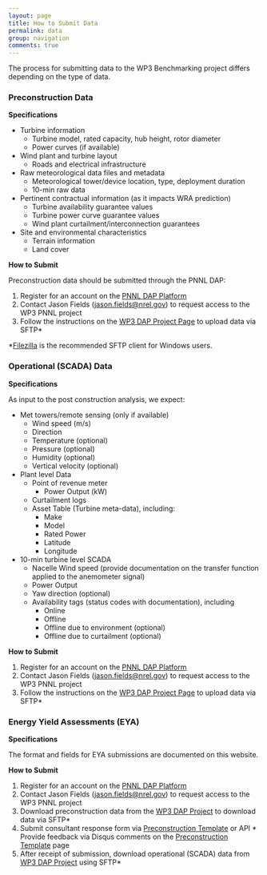 ```yaml
---
layout: page
title: How to Submit Data
permalink: data
group: navigation
comments: true
---
```


The process for submitting data to the WP3 Benchmarking project differs depending on the type of data.

### Preconstruction Data

**Specifications**

  * Turbine information
    * Turbine model, rated capacity, hub height, rotor diameter
    * Power curves (if available)
  * Wind plant and turbine layout
    * Roads and electrical infrastructure
  * Raw meteorological data files and metadata
    * Meteorological tower/device location, type, deployment duration
    * 10-min raw data
  * Pertinent contractual information (as it impacts WRA prediction)
    * Turbine availability guarantee values
    * Turbine power curve guarantee values
    * Wind plant curtailment/interconnection guarantees
  * Site and environmental characteristics
    * Terrain information
    * Land cover
    
**How to Submit**

Preconstruction data should be submitted through the PNNL DAP:

  1. Register for an account on the [PNNL DAP Platform](https://a2e.energy.gov/auth/register)
  1. Contact Jason Fields (jason.fields@nrel.gov) to request access to the WP3 PNNL project
  1. Follow the instructions on the [WP3 DAP Project Page](https://a2e.energy.gov/projects/wp3) to upload data via SFTP\*

*[Filezilla](https://filezilla-project.org/) is the recommended SFTP client for Windows users.

### Operational (SCADA) Data

**Specifications**

As input to the post construction analysis, we expect:

  * Met towers/remote sensing (only if available)
    * Wind speed (m/s)
    * Direction
    * Temperature (optional)
    * Pressure (optional)
    * Humidity (optional)
    * Vertical velocity (optional)
  * Plant level Data
    * Point of revenue meter
      * Power Output (kW)  
    * Curtailment logs 
    * Asset Table (Turbine meta-data), including:
      * Make
      * Model
      * Rated Power
      * Latitude
      * Longitude
  * 10-min turbine level SCADA
    * Nacelle Wind speed (provide documentation on the transfer function applied to the anemometer signal)
    * Power Output
    * Yaw direction (optional)
    * Availability tags (status codes with documentation), including
      * Online
      * Offline
      * Offline due to environment (optional)
      * Offline due to curtailment (optional)
  
**How to Submit**

  1. Register for an account on the [PNNL DAP Platform](https://a2e.energy.gov/auth/register)
  1. Contact Jason Fields (jason.fields@nrel.gov) to request access to the WP3 PNNL project
  1. Follow the instructions on the [WP3 DAP Project Page](https://a2e.energy.gov/projects/wp3) to upload data via SFTP\*

### Energy Yield Assessments (EYA)

**Specifications**

The format and fields for EYA submissions are documented on this website.

**How to Submit**

  1. Register for an account on the [PNNL DAP Platform](https://a2e.energy.gov/auth/register)
  1. Contact Jason Fields (jason.fields@nrel.gov) to request access to the WP3 PNNL project
  1. Download preconstruction data from the [WP3 DAP Project](https://a2e.energy.gov/projects/wp3) to download data via SFTP\*
  1. Submit consultant response form via [Preconstruction Template](/wp3-docs/precon/) or API
    * Provide feedback via Disqus comments on the [Preconstruction Template](/wp3-docs/precon/) page
  1. After receipt of submission, download operational (SCADA) data from [WP3 DAP Project](https://a2e.energy.gov/projects/wp3) using SFTP\*
